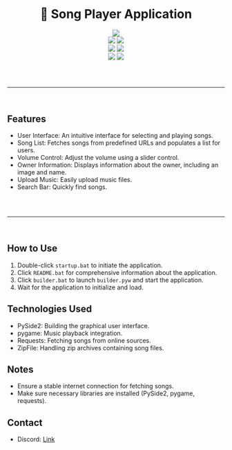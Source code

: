 <h1 align="center">
  🎵 Song Player Application
</h1>

<div align="center">
  <img src="https://i.imgur.com/KjsANsk.gif"><br>
  <img src="https://img.shields.io/github/languages/top/YourUsername/YourRepository?color=6d00c1">
  <img src="https://img.shields.io/github/stars/YourUsername/YourRepository?color=6d00c1&logoColor=6d00c1"><br>
  <img src="https://img.shields.io/github/commit-activity/w/YourUsername/YourRepository?color=6d00c1">
  <img src="https://img.shields.io/github/last-commit/YourUsername/YourRepository?color=6d00c1&logoColor=6d00c1"><br>
  <img src="https://img.shields.io/github/issues/YourUsername/YourRepository?color=6d00c1&logoColor=6d00c1">
  <img src="https://img.shields.io/github/issues-closed/YourUsername/YourRepository?color=6d00c1&logoColor=6d00c1"><hr style="border-radius: 2%; margin-top: 60px; margin-bottom: 60px;" noshade="" size="20" width="100%">
</div>

## Features

- User Interface: An intuitive interface for selecting and playing songs.
- Song List: Fetches songs from predefined URLs and populates a list for users.
- Volume Control: Adjust the volume using a slider control.
- Owner Information: Displays information about the owner, including an image and name.
- Upload Music: Easily upload music files.
- Search Bar: Quickly find songs.

<hr style="border-radius: 2%; margin-top: 60px; margin-bottom: 60px;" noshade="" size="20" width="100%">

## How to Use

1. Double-click `startup.bat` to initiate the application.
2. Click `README.bat` for comprehensive information about the application.
3. Click `builder.bat` to launch `builder.pyw` and start the application.
4. Wait for the application to initialize and load.

## Technologies Used

- PySide2: Building the graphical user interface.
- pygame: Music playback integration.
- Requests: Fetching songs from online sources.
- ZipFile: Handling zip archives containing song files.

## Notes

- Ensure a stable internet connection for fetching songs.
- Make sure necessary libraries are installed (PySide2, pygame, requests).

## Contact

- Discord: [Link](https://discord.com/users/962552468292648990)
